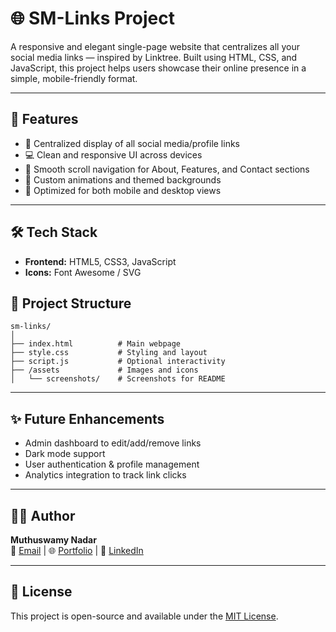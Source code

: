 # 🌐 SM-Links Project

A responsive and elegant single-page website that centralizes all your social media links — inspired by Linktree. Built using HTML, CSS, and JavaScript, this project helps users showcase their online presence in a simple, mobile-friendly format.

---

## 📌 Features

- 🔗 Centralized display of all social media/profile links  
- 💻 Clean and responsive UI across devices  
- 🎨 Smooth scroll navigation for About, Features, and Contact sections  
- 🌈 Custom animations and themed backgrounds  
- 📱 Optimized for both mobile and desktop views

---

## 🛠️ Tech Stack

- **Frontend:** HTML5, CSS3, JavaScript  
- **Icons:** Font Awesome / SVG  

## 📁 Project Structure

```
sm-links/
│
├── index.html          # Main webpage
├── style.css           # Styling and layout
├── script.js           # Optional interactivity
├── /assets             # Images and icons
│   └── screenshots/    # Screenshots for README
```

---

## ✨ Future Enhancements

- Admin dashboard to edit/add/remove links  
- Dark mode support  
- User authentication & profile management  
- Analytics integration to track link clicks  

---

## 👨‍💻 Author

**Muthuswamy Nadar**  
📧 [Email](mailto:muthuswamynadar25@gmail.com) | 🌐 [Portfolio](https://muthuswamynadar.github.io/) | 💼 [LinkedIn](https://www.linkedin.com/in/nadarmuthuswamy/)

---

## 📜 License

This project is open-source and available under the [MIT License](LICENSE).
